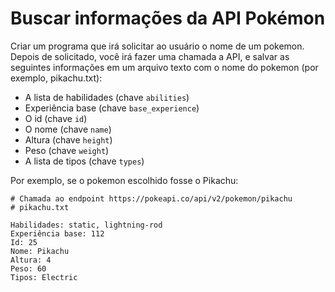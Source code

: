 # Buscar informações da API Pokémon
Criar um programa que irá solicitar ao usuário o nome de um pokemon. Depois de solicitado, você irá fazer uma chamada a API, e salvar as seguintes informações em um arquivo texto com o nome do pokemon (por exemplo, pikachu.txt):

* A lista de habilidades (chave `abilities`)
* Experiência base (chave `base_experience`)
* O id (chave `id`)
* O nome (chave `name`)
* Altura (chave `height`)
* Peso (chave `weight`)
* A lista de tipos (chave `types`)

Por exemplo, se o pokemon escolhido fosse o Pikachu:

```
# Chamada ao endpoint https://pokeapi.co/api/v2/pokemon/pikachu
# pikachu.txt

Habilidades: static, lightning-rod
Experiência base: 112
Id: 25
Nome: Pikachu
Altura: 4
Peso: 60
Tipos: Electric
```